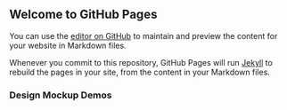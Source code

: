 ## Welcome to GitHub Pages

You can use the [editor on GitHub](https://github.com/ziruihao/spinach-angels/edit/master/README.md) to maintain and preview the content for your website in Markdown files.

Whenever you commit to this repository, GitHub Pages will run [Jekyll](https://jekyllrb.com/) to rebuild the pages in your site, from the content in your Markdown files.

### Design Mockup Demos

[Showcase on laptop]: https://github.com/ziruihao/spinach-angels/blob/master/assets/laptop.png "Showcase on Laptop"

[Skew]: https://github.com/ziruihao/spinach-angels/blob/master/assets/skew.png "Skew"
